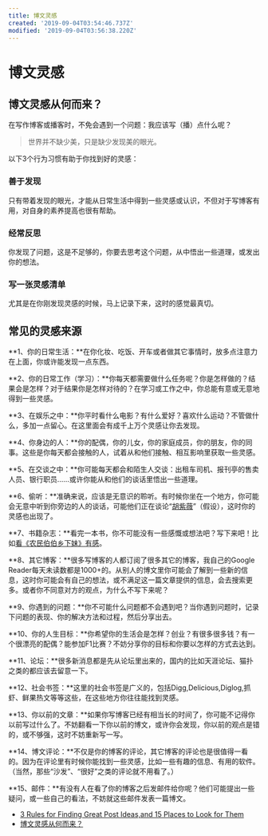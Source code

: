 ```yaml
---
title: 博文灵感
created: '2019-09-04T03:54:46.737Z'
modified: '2019-09-04T03:56:38.220Z'
---
```


# 博文灵感

## 博文灵感从何而来？

在写作博客或播客时，不免会遇到一个问题：我应该写（播）点什么呢？

> 世界并不缺少美，只是缺少发现美的眼光。

以下3个行为习惯有助于你找到好的灵感：

### 善于发现

只有带着发现的眼光，才能从日常生活中得到一些灵感或认识，不但对于写博客有用，对自身的素养提高也很有帮助。

### 经常反思

你发现了问题，这是不足够的，你要去思考这个问题，从中悟出一些道理，或发出你的想法。

### 写一张灵感清单

尤其是在你刚发现灵感的时候，马上记录下来，这时的感觉最真切。

## 常见的灵感来源

**1、你的日常生活：**在你化妆、吃饭、开车或者做其它事情时，放多点注意力在上面，你或许能发现一点东西。

**2、你的日常工作（学习）：**你每天都需要做什么任务呢？你是怎样做的？结果会是怎样？对于结果你是怎样对待的？在学习或工作之中，你总能有意或无意地得到一些灵感。

**3、在娱乐之中：**你平时看什么电影？有什么爱好？喜欢什么运动？不管做什么，多加一点留心。在这里面会有成千上万个灵感让你去发现。

**4、你身边的人：**你的配偶，你的儿女，你的家庭成员，你的朋友，你的同事。这些是你每天都会接触的人，试着从和他们接触、相互影响里获取一些灵感。

**5、在交谈之中：**你可能每天都会和陌生人交谈：出租车司机、报刊亭的售卖人员、银行职员……或许你能从和他们的谈话里悟出一些道理。

**6、偷听：**准确来说，应该是无意识的聆听。有时候你坐在一个地方，你可能会无意中听到你旁边的人的谈话，可能他们正在谈论“[胡紫薇](http://www.kenengba.com/post/345.html)”（假设），这时你的灵感也出现了。

**7、书籍杂志：**看完一本书，你不可能没有一些感慨或想法吧？写下来吧！比如[看《农民伯伯乡下妹》有感](http://www.kenengba.com/post/121.html)。

**8、其它博客：**很多写博客的人都订阅了很多其它的博客，我自己的Google Reader每天未读数都是1000+的。从别人的博文里你可能会了解到一些新的信息，这时你可能会有自己的想法，或不满足这一篇文章提供的信息，会去搜索更多。或者你不同意对方的观点，为什么不写下来呢？

**9、你遇到的问题：**你不可能什么问题都不会遇到吧？当你遇到问题时，记录下问题的表现、你的解决方法和过程，然后分享出去。

**10、你的人生目标：**你希望你的生活会是怎样？创业？有很多很多钱？有一个很漂亮的配偶？能参加F1比赛？不妨分享你的目标和你要以怎样的方式去达到。

**11、论坛：**很多新消息都是先从论坛里出来的，国内的比如天涯论坛、猫扑之类的都应该去留意一下。

**12、社会书签：**这里的社会书签是广义的，包括Digg,Delicious,Diglog,抓虾、鲜果热文等等这些，在这些地方你往往能找到灵感。

**13、你以前的文章：**如果你写博客已经有相当长的时间了，你可能不记得你以前写过什么了。不妨翻看一下你以前的博文，或许你会发现，你以前的观点是错的，或不够强，这时不妨重新写一写。

**14、博文评论：**不仅是你的博客的评论，其它博客的评论也是很值得一看的。因为在评论里有时候你能找到一些灵感，比如一些有趣的信息、有用的软件。（当然，那些“沙发”、“很好”之类的评论就不用看了。）

**15、邮件：**有没有人在看了你的博客之后发邮件给你呢？他们可能提出一些疑问，或一些自己的看法，不妨就这些邮件发表一篇博文。

- [3 Rules for Finding Great Post Ideas,and 15 Places to Look for Them](http://northxeast.com/blogging/3-rules-for-finding-great-post-ideas-and-15-places-to-look-for-them/)
- [博文灵感从何而来？](http://www.kenengba.com/post/354.html)

